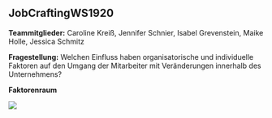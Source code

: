 ## JobCraftingWS1920



**Teammitglieder:** Caroline Kreiß, Jennifer Schnier, Isabel Grevenstein, Maike Holle, Jessica Schmitz

**Fragestellung:** Welchen Einfluss haben organisatorische und individuelle Faktoren auf den Umgang der Mitarbeiter mit Veränderungen innerhalb des Unternehmens?

**Faktorenraum**

![](C:\Users\jessi\Documents\R\faktorenraum-3.jpg)